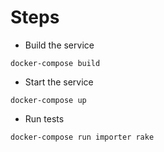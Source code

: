 #  Steps
* Build the service
```
docker-compose build
```
* Start the service
```
docker-compose up
```
* Run tests
```
docker-compose run importer rake
```
